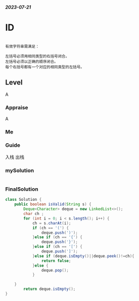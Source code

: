 ##### 2023-07-21
# ID
```给定一个只包括 '('，')'，'{'，'}'，'['，']' 的字符串 s ，判断字符串是否有效。

有效字符串需满足：

左括号必须用相同类型的右括号闭合。
左括号必须以正确的顺序闭合。
每个右括号都有一个对应的相同类型的左括号。

```
## Level
A
### Appraise
A
### Me



### Guide
入栈  出栈

### mySolution
```java

```
### FinalSolution
```java
class Solution {
    public boolean isValid(String s) {
        Deque<Character> deque = new LinkedList<>();
        char ch ;
        for (int i = 0; i < s.length(); i++) {
            ch = s.charAt(i);
            if (ch == '(') {
                deque.push(')');
            }else if (ch == '{') {
                deque.push('}');
            }else if (ch == '[') {
                deque.push(']');
            }else if (deque.isEmpty()||deque.peek()!=ch){
                return false;
            }else {
                deque.pop();
            }
                
    }
        return deque.isEmpty();
}
```
